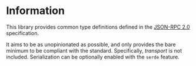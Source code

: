 # Information

This library provides common type definitions defined in the [JSON-RPC 2.0] specification.

It aims to be as unopinionated as possible, and only provides the bare minimum to be compliant with the standard. Specifically, *transport* is not included. Serialization can be optionally enabled with the `serde` feature.

[JSON-RPC 2.0]: https://www.jsonrpc.org/specification